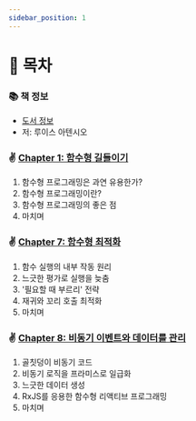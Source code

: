 ```yaml
---
sidebar_position: 1
---
```


# 🚀 목차

### 📚 책 정보
- [도서 정보](https://www.yes24.com/Product/Goods/58181696)
- 저: 루이스 아텐시오

### ✌️ [Chapter 1: 함수형 길들이기](/docs/functional/functional-javascript/chapter-1)
1. 함수형 프로그래밍은 과연 유용한가?
2. 함수형 프로그래밍이란?
3. 함수형 프로그래밍의 좋은 점
4. 마치며

### ✌️ [Chapter 7: 함수형 최적화](/docs/functional/functional-javascript/chapter-7)
1. 함수 실행의 내부 작동 원리
2. 느긋한 평가로 실행을 늦춤
3. '필요할 때 부르리' 전략
4. 재귀와 꼬리 호출 최적화
5. 마치며

### ✌️ [Chapter 8: 비동기 이벤트와 데이터를 관리](/docs/functional/functional-javascript/chapter-8)
1. 골칫덩이 비동기 코드
2. 비동기 로직을 프라미스로 일급화
3. 느긋한 데이터 생성
4. RxJS를 응용한 함수형 리액티브 프로그래밍
5. 마치며
